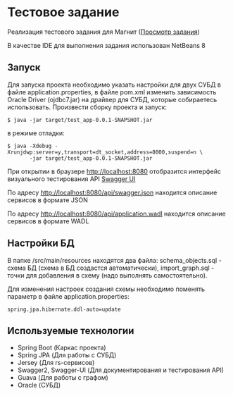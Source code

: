# Тестовое задание
Реализация тестового задания для Магнит ([Просмотр задания](test_task.md))

В качестве IDE для выполнения задания использован NetBeans 8

## Запуск
Для запуска проекта необходимо указать настройки для двух СУБД в файле application.properties, в файле pom.xml изменить зависимость Oracle Driver (ojdbc7.jar) на драйвер для СУБД, которые собираетесь использовать.
Произвести сборку проекта и запуск:

```
$ java -jar target/test_app-0.0.1-SNAPSHOT.jar
```

в режиме отладки:
```
$ java -Xdebug -Xrunjdwp:server=y,transport=dt_socket,address=8000,suspend=n \
       -jar target/test_app-0.0.1-SNAPSHOT.jar
```

При открытии в браузере [http://localhost:8080](http://localhost:8080) отобразится интерфейс визуального тестирования API [Swagger UI](https://swagger.io/)

По адресу [http://localhost:8080/api/swagger.json](http://localhost:8080/api/swagger.json) находится описание сервисов в формате JSON

По адресу [http://localhost:8080/api/application.wadl](http://localhost:8080/api/application.wadl) находится описание сервисов в формате WADL


## Настройки БД
В папке /src/main/resources находятся два файла: schema_objects.sql - схема БД (схема в БД создастся автоматически), import_graph.sql - точки для добавления в схему (надо выполнять самостоятельно).

Для изменения настроек создания схемы необходимо поменять параметр в файле application.properties:

```
spring.jpa.hibernate.ddl-auto=update
```


## Используемые технологии
* Spring Boot (Каркас проекта)
* Spring JPA (Для работы с СУБД)
* Jersey (Для rs-сервисов)
* Swagger2, Swagger-UI (Для документирования и тестирования API)
* Guava (Для работы с графом)
* Oracle (СУБД)